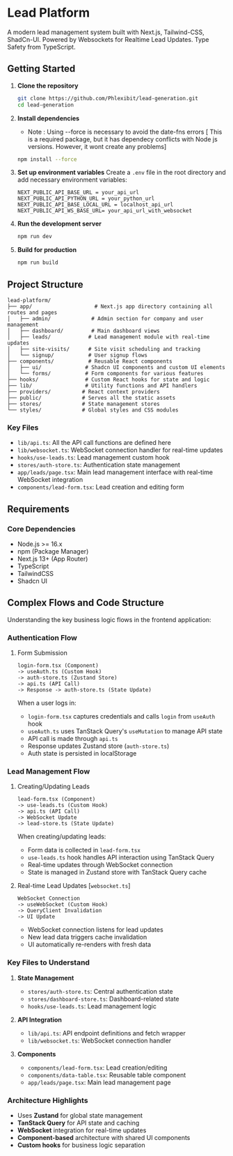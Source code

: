 # Lead Platform

A modern lead management system built with Next.js, Tailwind-CSS, ShadCn-UI. Powered by Websockets for Realtime Lead Updates. Type Safety from TypeScript. 

## Getting Started

1. **Clone the repository**

   ```bash
   git clone https://github.com/Phlexibit/lead-generation.git
   cd lead-generation
   ```

2. **Install dependencies**
    - Note : Using --force is necessary to avoid the date-fns errors [ This is a required package, but it has dependecy conflicts with Node js versions. However, it wont create any problems]

   ```bash
   npm install --force
   ```

3. **Set up environment variables**
   Create a `.env` file in the root directory and add necessary environment variables:

   ```env
   NEXT_PUBLIC_API_BASE_URL = your_api_url
   NEXT_PUBLIC_API_PYTHON_URL = your_python_url
   NEXT_PUBLIC_API_BASE_LOCAL_URL = localhost_api_url
   NEXT_PUBLIC_API_WS_BASE_URL= your_api_url_with_websocket
   ```

4. **Run the development server**

   ```bash
   npm run dev
   ```

5. **Build for production**
   ```bash
   npm run build
   ```

## Project Structure

```
lead-platform/
├── app/                    # Next.js app directory containing all routes and pages
│   ├── admin/             # Admin section for company and user management
│   ├── dashboard/         # Main dashboard views
│   ├── leads/            # Lead management module with real-time updates
│   ├── site-visits/      # Site visit scheduling and tracking
│   └── signup/           # User signup flows
├── components/           # Reusable React components
│   ├── ui/              # Shadcn UI components and custom UI elements
│   └── forms/           # Form components for various features
├── hooks/               # Custom React hooks for state and logic
├── lib/                 # Utility functions and API handlers
├── providers/          # React context providers
├── public/             # Serves all the static assets
├── stores/             # State management stores
└── styles/             # Global styles and CSS modules
```

### Key Files

- `lib/api.ts`: All the API call functions are defined here
- `lib/websocket.ts`: WebSocket connection handler for real-time updates
- `hooks/use-leads.ts`: Lead management custom hook
- `stores/auth-store.ts`: Authentication state management
- `app/leads/page.tsx`: Main lead management interface with real-time WebSocket integration
- `components/lead-form.tsx`: Lead creation and editing form

## Requirements

### Core Dependencies

- Node.js >= 16.x 
- npm (Package Manager)
- Next.js 13+ (App Router)
- TypeScript
- TailwindCSS
- Shadcn UI

## Complex Flows and Code Structure

Understanding the key business logic flows in the frontend application:

### Authentication Flow

1. Form Submission
   ```
   login-form.tsx (Component) 
   -> useAuth.ts (Custom Hook) 
   -> auth-store.ts (Zustand Store) 
   -> api.ts (API Call) 
   -> Response -> auth-store.ts (State Update)
   ```

   When a user logs in:
   - `login-form.tsx` captures credentials and calls `login` from `useAuth` hook
   - `useAuth.ts` uses TanStack Query's `useMutation` to manage API state
   - API call is made through `api.ts`
   - Response updates Zustand store (`auth-store.ts`)
   - Auth state is persisted in localStorage

### Lead Management Flow

1. Creating/Updating Leads
   ```
   lead-form.tsx (Component) 
   -> use-leads.ts (Custom Hook) 
   -> api.ts (API Call) 
   -> WebSocket Update 
   -> lead-store.ts (State Update)
   ```

   When creating/updating leads:
   - Form data is collected in `lead-form.tsx`
   - `use-leads.ts` hook handles API interaction using TanStack Query
   - Real-time updates through WebSocket connection
   - State is managed in Zustand store with TanStack Query cache

2. Real-time Lead Updates [`websocket.ts`]
   ```
   WebSocket Connection 
   -> useWebSocket (Custom Hook) 
   -> QueryClient Invalidation 
   -> UI Update
   ```

   - WebSocket connection listens for lead updates
   - New lead data triggers cache invalidation
   - UI automatically re-renders with fresh data

### Key Files to Understand

1. **State Management**
   - `stores/auth-store.ts`: Central authentication state
   - `stores/dashboard-store.ts`: Dashboard-related state
   - `hooks/use-leads.ts`: Lead management logic

2. **API Integration**
   - `lib/api.ts`: API endpoint definitions and fetch wrapper
   - `lib/websocket.ts`: WebSocket connection handler

3. **Components**
   - `components/lead-form.tsx`: Lead creation/editing
   - `components/data-table.tsx`: Reusable table component
   - `app/leads/page.tsx`: Main lead management page

### Architecture Highlights

- Uses **Zustand** for global state management
- **TanStack Query** for API state and caching
- **WebSocket** integration for real-time updates
- **Component-based** architecture with shared UI components
- **Custom hooks** for business logic separation
